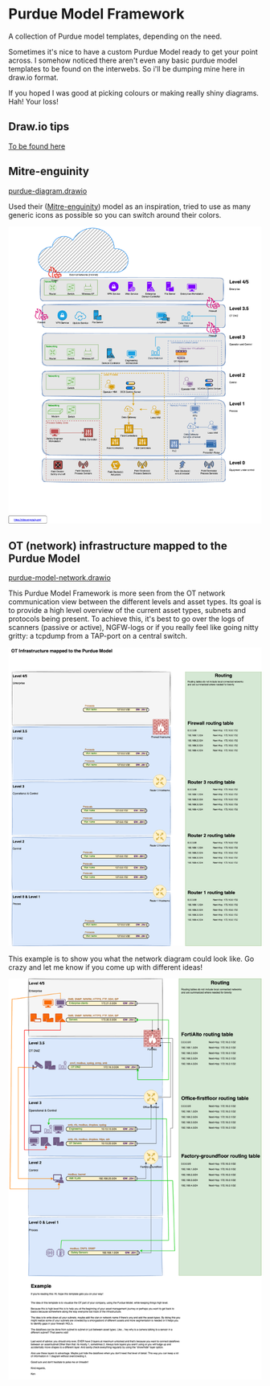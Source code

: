 # Purdue Model Framework

A collection of Purdue model templates, depending on the need.

Sometimes it's nice to have a custom Purdue Model ready to get your point across.
I somehow noticed there aren't even any basic purdue model templates to be found on the interwebs. So i'll be dumping mine here in draw.io format.

If you hoped I was good at picking colours or making really shiny diagrams. Hah! Your loss!

## Draw.io tips
[To be found here](draw.io.md)


## Mitre-enguinity
[purdue-diagram.drawio](purdue-diagram.drawio)

Used their ([Mitre-enguinity](https://mitre-engenuity.org/cybersecurity/center-for-threat-informed-defense/our-work/defending-ot-with-attack/)) model as an inspiration, tried to use as many generic icons as possible so you can switch around their colors.

![image](purdue-diagram.png)

## OT (network) infrastructure mapped to the Purdue Model

[purdue-model-network.drawio](purdue-model-network.drawio)

This Purdue Model Framework is more seen from the OT network communication view between the different levels and asset types. Its goal is to provide a high level overview of the current asset types, subnets and protocols being present. To achieve this, it's best to go over the logs of scanners (passive or active), NGFW-logs or if you really feel like going nitty gritty: a tcpdump from a TAP-port on a central switch.

![image](purdue-model-network-Purdue-Model.drawio.png)

This example is to show you what the network diagram could look like. Go crazy and let me know if you come up with different ideas!

![image](purdue-model-network-Example.drawio.png)
